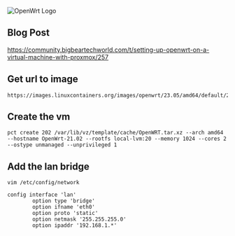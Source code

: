 ![OpenWrt Logo](https://upload.wikimedia.org/wikipedia/commons/8/84/OpenWrt_Logo.svg)

## Blog Post

https://community.bigbeartechworld.com/t/setting-up-openwrt-on-a-virtual-machine-with-proxmox/257

## Get url to image
```
https://images.linuxcontainers.org/images/openwrt/23.05/amd64/default/20231123_11:57/rootfs.tar.xz
```

## Create the vm
```
pct create 202 /var/lib/vz/template/cache/OpenWRT.tar.xz --arch amd64 --hostname OpenWrt-21.02 --rootfs local-lvm:20 --memory 1024 --cores 2 --ostype unmanaged --unprivileged 1
```

## Add the lan bridge
```
vim /etc/config/network
```

```
config interface 'lan'
        option type 'bridge'
        option ifname 'eth0'
        option proto 'static'
        option netmask '255.255.255.0'
        option ipaddr '192.168.1.*'
```
